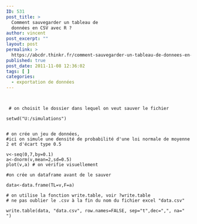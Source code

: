 ```yaml
---
ID: 531
post_title: >
  Comment sauvegarder un tableau de
  données en CSV avec R ?
author: vincent
post_excerpt: ""
layout: post
permalink: >
  https://abcdr.thinkr.fr/comment-sauvegarder-un-tableau-de-donnees-en-csv-avec-r/
published: true
post_date: 2011-11-08 12:36:02
tags: [ ]
categories:
  - exportation de données
---
```

<pre><code><br /><br /> # on choisit le dossier dans lequel on veut sauver le fichier<br /><br />setwd("U:/simulations")<br /><br /><br /># on crée un jeu de données, <br />#ici on simule une densité de probabilité d'une loi normale de moyenne 2 et d'écart type 0.5<br /><br />v&lt;-seq(0,7,by=0.1)<br />a&lt;-dnorm(v,mean=2,sd=0.5)<br />plot(v,a) # on vérifie visuellement<br /><br />#on crée un dataframe avant de le sauver<br /><br />data&lt;-data.frame(TL=v,F=a)<br /><br /># on utilise la fonction write.table, voir ?write.table<br /># ne pas oublier le .csv à la fin du nom du fichier excel "data.csv"<br /><br />write.table(data, "data.csv", row.names=FALSE, sep="t",dec=",", na=" ")<br /><br /> <br /></code></pre>